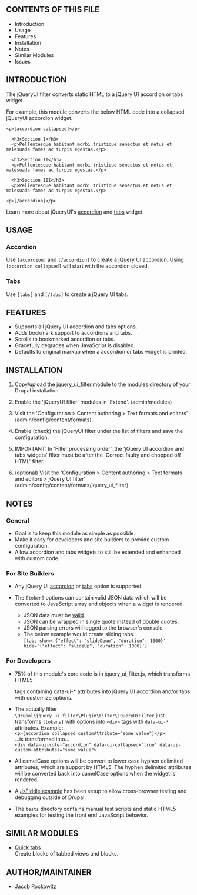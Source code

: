 CONTENTS OF THIS FILE
---------------------

 * Introduction
 * Usage
 * Features
 * Installation
 * Notes
 * Similar Modules
 * Issues

INTRODUCTION
------------

The jQueryUI filter converts static HTML to a jQuery UI accordion or tabs widget.

For example, this module converts the below HTML code into a collapsed jQueryUI
accordion widget.

    <p>[accordion collapsed]</p>
    
      <h3>Section I</h3>
      <p>Pellentesque habitant morbi tristique senectus et netus et malesuada fames ac turpis egestas.</p>
    
      <h3>Section II</h3>
      <p>Pellentesque habitant morbi tristique senectus et netus et malesuada fames ac turpis egestas.</p>
    
      <h3>Section III</h3>
      <p>Pellentesque habitant morbi tristique senectus et netus et malesuada fames ac turpis egestas.</p>
    
    <p>[/accordion]</p>

Learn more about jQueryUI's [accordion](http://jqueryui.com/demos/accordion/) 
and [tabs](http://jqueryui.com/demos/tabs/) widget.

USAGE
-----

### Accordion

Use `[accordion]` and `[/accordion]` to create a jQuery UI
accordion. Using `[accordion collapsed]` will start with the accordion
closed.

### Tabs

Use `[tabs]` and `[/tabs]` to create a jQuery UI tabs.

FEATURES
--------

- Supports all jQuery UI accordion and tabs options.
- Adds bookmark support to accordions and tabs.
- Scrolls to bookmarked accordion or tabs.
- Gracefully degrades when JavaScript is disabled.
- Defaults to original markup when a accordion or tabs widget is printed.

INSTALLATION
------------

1. Copy/upload the jquery_ui_filter.module to the modules directory of your
   Drupal installation.

2. Enable the 'jQueryUI filter' modules in 'Extend'. (admin/modules)

3. Visit the 'Configuration > Content authoring > Text formats and editors'
   (admin/config/content/formats).

4. Enable (check) the jQueryUI filter under the list of filters and save
   the configuration.

5. IMPORTANT: In 'Filter processing order', the 'jQuery UI accordion and
   tabs widgets' filter must be after the 'Correct faulty and chopped off HTML' filter.

6. (optional) Visit the 'Configuration > Content authoring > Text formats and editors > jQuery UI filter'
   (admin/config/content/formats/jquery_ui_filter).

NOTES
-----

### General

  - Goal is to keep this module as simple as possible.
  - Make it easy for developers and site builders to provide custom configuration.
  - Allow accordion and tabs widgets to still be extended and enhanced with
    custom code.
  
### For Site Builders

- Any jQuery UI [accordion](http://api.jqueryui.com/accordion/) or 
  [tabs](http://api.jqueryui.com/tabs/) option is supported.

- The `[token]` options can contain valid JSON data which will be converted to
  JavaScript array and objects when a widget is rendered.
    - JSON data must be [valid](https://en.wikipedia.org/wiki/JSON#Example).       
    - JSON can be wrapped in single quote instead of double quotes.
    - JSON parsing errors will logged to the browser's console.
    - The below example would create sliding tabs.  
      `[tabs show='{"effect": "slideDown", "duration": 1000}' hide='{"effect": "slideUp", "duration": 1000}']`

###  For Developers

  - 75% of this module's core code is in jquery_ui_filter.js, which transforms
    HTML5 <div> tags containing data-ui-* attributes into jQuery UI accordion
    and/or tabs with customize options.

  - The actually filter `\Drupal\jquery_ui_filter\Plugin\Filter\jQueryUiFilter`
    just transforms `[tokens]` with options into `<div>` tags with
    `data-ui-*` attributes. Example:    
    `<p>[accordion collapsed customAttribute="some value"]</p>`  
    ...is transformed into...  
    `<div data-ui-role-"accordion" data-ui-collapsed="true" data-ui-custom-attributes="some value">`  

  - All camelCase options will be convert to lower case hyphen delimited
    attributes, which are support by HTML5. The hyphen delimited attributes will
    be converted back into camelCase options when the widget is rendered.

  - A [JsFiddle example](http://jsfiddle.net/jrockowitz/raLvc6hj/) has been 
    setup to allow cross-browser testing and debugging outside of Drupal.
    
  - The `tests` directory contains manual test scripts and static HTML5 examples 
    for testing the front end JavaScript behavior.

SIMILAR MODULES
---------------

- [Quick tabs](http://drupal.org/project/quicktabs)   
  Create blocks of tabbed views and blocks.
  

AUTHOR/MAINTAINER
-----------------

- [Jacob Rockowitz](http://drupal.org/user/371407)
